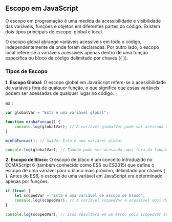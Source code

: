 ## Escopo em JavaScript

O escopo em programação é uma medida da acessibilidade e visibilidade das variáveis, funções e objetos em diferentes partes do código. Existem dois tipos principais de escopo: global e local.

O escopo global abrange variáveis acessíveis em todo o código, independentemente de onde foram declaradas. Por outro lado, o escopo local refere-se a variáveis acessíveis apenas dentro de uma função específica ou bloco de código delimitado por chaves ({ }).

### Tipos de Escopo

**1. Escopo Global:** O escopo global em JavaScript refere-se à acessibilidade de variáveis fora de qualquer função, o que significa que essas variáveis podem ser acessadas de qualquer lugar no código.

ex.:
```javascript
var globalVar = "Esta é uma variável global";

function minhaFuncao() {
    console.log(globalVar); // A variável globalVar pode ser acessada aqui
}

minhaFuncao(); // Saída: Esta é uma variável global

console.log(globalVar); // Também pode ser acessada aqui fora da função
```

**2. Escopo de Bloco:** O escopo de bloco é um conceito introduzido no ECMAScript 6 (também conhecido como ES6 ou ES2015) que define o escopo de uma variável para o bloco mais próximo, delimitado por chaves { }. Antes do ES6, o escopo de uma variável em JavaScript era determinado apenas por funções.

```javascript
if (true) {
    let scopedVar = "Esta é uma variável de escopo de bloco";
    console.log(scopedVar); // A variável scopedVar é acessível aqui dentro do bloco if
}

console.log(scopedVar); // Isso resultará em um erro, pois scopedVar está fora do escopo neste ponto
```
